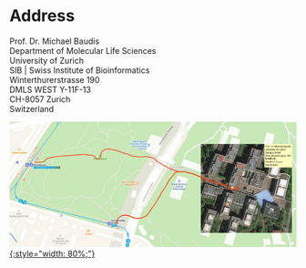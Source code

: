 # Address

Prof. Dr. Michael Baudis    
Department of Molecular Life Sciences    
University of Zurich    
SIB | Swiss Institute of Bioinformatics    
Winterthurerstrasse 190    
DMLS WEST Y-11F-13        
CH-8057 Zurich    
Switzerland    

<a href="/img/access-map-Irchel.png" target="_blank">![How to find the Baudisgroup](/img/access-map-Irchel.png){:style="width: 80%;"}</a>

